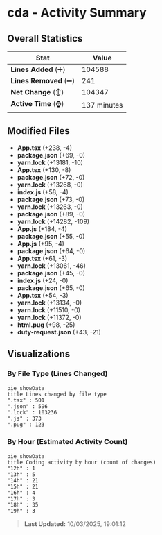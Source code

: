 # cda - Activity Summary 

## Overall Statistics

| Stat                   | Value                                                             |
| ---------------------- | ----------------------------------------------------------------- |
| **Lines Added** (➕)   | 104588                                          |
| **Lines Removed** (➖) | 241                                        |
| **Net Change** (↕)    | 104347                |
| **Active Time** (⌚)   | 137 minutes |


## Modified Files
- **App.tsx** (+238, -4)
- **package.json** (+69, -0)
- **yarn.lock** (+13181, -10)
- **App.tsx** (+130, -8)
- **package.json** (+72, -0)
- **yarn.lock** (+13268, -0)
- **index.js** (+58, -4)
- **package.json** (+73, -0)
- **yarn.lock** (+13263, -0)
- **package.json** (+89, -0)
- **yarn.lock** (+14282, -109)
- **App.js** (+184, -4)
- **package.json** (+55, -0)
- **App.js** (+95, -4)
- **package.json** (+64, -0)
- **App.tsx** (+61, -3)
- **yarn.lock** (+13061, -46)
- **package.json** (+45, -0)
- **index.js** (+24, -0)
- **package.json** (+65, -0)
- **App.tsx** (+54, -3)
- **yarn.lock** (+13134, -0)
- **yarn.lock** (+11510, -0)
- **yarn.lock** (+11372, -0)
- **html.pug** (+98, -25)
- **duty-request.json** (+43, -21)

## Visualizations

### By File Type (Lines Changed)

```mermaid
pie showData
title Lines changed by file type
".tsx" : 501
".json" : 596
".lock" : 103236
".js" : 373
".pug" : 123
```

### By Hour (Estimated Activity Count)

```mermaid
pie showData
title Coding activity by hour (count of changes)
"12h" : 1
"13h" : 5
"14h" : 21
"15h" : 21
"16h" : 4
"17h" : 3
"18h" : 35
"19h" : 3
```


> **Last Updated:** 10/03/2025, 19:01:12